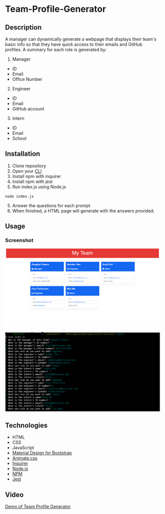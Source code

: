 # Team-Profile-Generator

## Description
A manager can dynamically generate a webpage that displays their team's basic info
so that they have quick access to their emails and GitHub profiles. A summary for each role is generated by:
1. Manager
* ID
* Email
* Office Number
2. Engineer
* ID
* Email
* GitHub account
3. Intern
* ID
* Email
* School

## Installation
1. Clone repository
2. Open your [CLI](https://www.w3schools.com/whatis/whatis_cli.asp)
2. Install npm with inquirer
3. Install npm with jest
4. Run index.js using Node.js
```
node index.js
``` 
5. Answer the questions for each prompt
6. When finished, a HTML page will generate with the answers provided.

## Usage
### Screenshot
![Team Profile Generator](./dist/assets/team-generator.png)

![Questions in CLI](./dist/assets/gitbash-cli.png)


## Technologies
* HTML
* CSS
* JavaScript
* [Material Design for Bootstrap](https://mdbootstrap.com/)
* [Animate.css](https://animate.style/) 
* [Inquirer](https://www.npmjs.com/package/inquirer)
* [Node.js](https://nodejs.org/en/)
* [NPM](https://www.npmjs.com/)
* [Jest](https://www.npmjs.com/package/jest)

## Video
[Demo of Team Profile Generator](https://1drv.ms/v/s!AtT3DKFm4NiYhAApMtSRpJqHraIB)